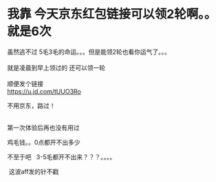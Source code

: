 # 我靠  今天京东红包链接可以领2轮啊。。就是6次


虽然逃不过 5毛3毛的命运。。。但是能领2轮也看你运气了。。。 <br />
<br />
就是凌晨到早上领过的 还可以领一轮<br />
<br />
顺便发个链接<br />
https://u.jd.com/tUUO3Ro

不用京东，路过！<br />
<br />
<img src="static/image/smiley/default/time.gif" smilieid="15" border="0" alt="" /><img src="static/image/smiley/default/time.gif" smilieid="15" border="0" alt="" /><img src="static/image/smiley/default/time.gif" smilieid="15" border="0" alt="" />

第一次体验后再也没有用过<img id="aimg_e5kqu" onclick="zoom(this, this.src, 0, 0, 0)" class="zoom" src="https://cdn.jsdelivr.net/gh/hishis/forum-master/public/images/patch.gif" onmouseover="img_onmouseoverfunc(this)" onload="thumbImg(this)" border="0" alt="" />

鸡毛钱。。0点都开不出多少

不至于吧&nbsp; &nbsp;3-5毛都开不出来？？？。。。。

<img src="static/image/smiley/default/lol.gif" smilieid="12" border="0" alt="" /> 这波aff发的针不戳
